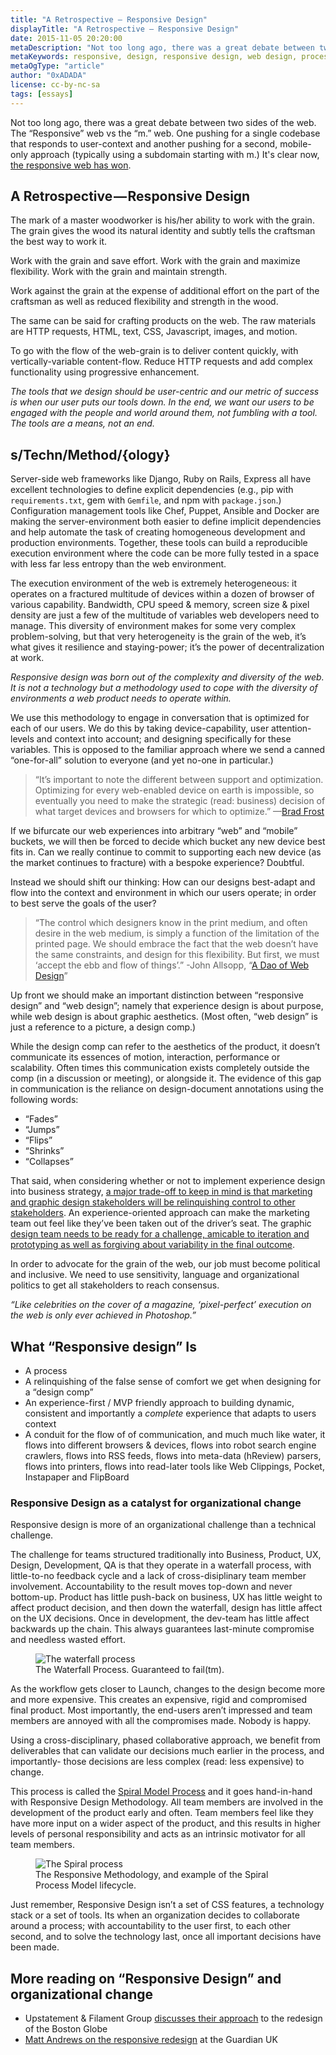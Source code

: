 ```yaml
---
title: "A Retrospective — Responsive Design"
displayTitle: "A Retrospective — Responsive Design"
date: 2015-11-05 20:20:00
metaDescription: "Not too long ago, there was a great debate between two sides of the web. The 'Responsive' web vs the 'm.'' web. One pushing for a single codebase that responds to user-context and another pushing for a second, mobile-only approach (typically using a subdomain starting with m.) Its clear now, the responsive web has won."
metaKeywords: responsive, design, responsive design, web design, process
metaOgType: "article"
author: "0xADADA"
license: cc-by-nc-sa
tags: [essays]
---
```



Not too long ago, there was a great debate between two sides of the web. The 
“Responsive” web vs the “m.” web. One pushing for a single codebase that responds 
to user-context and another pushing for a second, mobile-only approach 
(typically using a subdomain starting with m.) It's clear now, 
[the responsive web has won](https://developers.google.com/web/fundamentals/design-and-ui/responsive/fundamentals/).


## A Retrospective — Responsive Design

The mark of a master woodworker is his/her ability to work with the grain. The 
grain gives the wood its natural identity and subtly tells the craftsman the best way to work it.

Work with the grain and save effort. Work with the grain and maximize flexibility. 
Work with the grain and maintain strength.

Work against the grain at the expense of additional effort on the part of the 
craftsman as well as reduced flexibility and strength in the wood.

The same can be said for crafting products on the web. The raw materials are HTTP 
requests, HTML, text, CSS, Javascript, images, and motion.

To go with the flow of the web-grain is to deliver content quickly, with 
vertically-variable content-flow. Reduce HTTP requests and add complex 
functionality using progressive enhancement.

_The tools that we design should be user-centric and our metric of success is 
when our user puts our tools down. In the end, we want our users to be engaged 
with the people and world around them, not fumbling with a tool. The tools are 
a means, not an end._


## s/Techn/Method/{ology}

Server-side web frameworks like Django, Ruby on Rails, Express all have excellent
technologies to define explicit dependencies (e.g., pip with `requirements.txt`, 
gem with `Gemfile`, and npm with `package.json`.) Configuration management tools
like Chef, Puppet, Ansible and Docker are making the server-environment both 
easier to define implicit dependencies and help automate the task of creating 
homogeneous development and production environments. Together, these tools can 
build a reproducible execution environment where the code can be more fully 
tested in a space with less far less entropy than the web environment.

The execution environment of the web is extremely heterogeneous: it operates on 
a fractured multitude of devices within a dozen of browser of various capability.
Bandwidth, CPU speed & memory, screen size & pixel density are just a few of the
multitude of variables web developers need to manage. This diversity of environment
makes for some very complex problem-solving, but that very heterogeneity is 
the grain of the web, it’s what gives it resilience and staying-power; it’s the 
power of decentralization at work.

_Responsive design was born out of the complexity and diversity of the web. It 
is not a technology but a methodology used to cope with the diversity of 
environments a web product needs to operate within._

We use this methodology to engage in conversation that is optimized for each of 
our users. We do this by taking device-capability, user attention-levels and
context into account; and designing specifically for these variables. This is 
opposed to the familiar approach where we send a canned “one-for-all” solution
to everyone (and yet no-one in particular.)

> “It’s important to note the different between support and optimization. Optimizing 
> for every web-enabled device on earth is impossible, so eventually you need to 
> make the strategic (read: business) decision of what target devices and browsers
> for which to optimize.”
> —[Brad Frost](https://bradfrost.com/blog/post/mobile-first-responsive-web-design/)

If we bifurcate our web experiences into arbitrary “web” and “mobile” buckets,
we will then be forced to decide which bucket any new device best fits in. Can
we really continue to commit to supporting each new device (as the market 
continues to fracture) with a bespoke experience? Doubtful.

Instead we should shift our thinking: How can our designs best-adapt and flow 
into the context and environment in which our users operate; in order to best 
serve the goals of the user?

> “The control which designers know in the print medium, and often desire in the
> web medium, is simply a function of the limitation of the printed page. We 
> should embrace the fact that the web doesn’t have the same constraints, and 
> design for this flexibility. But first, we must ‘accept the ebb and flow of 
> things’.”
> -John Allsopp, “[A Dao of Web Design](https://alistapart.com/article/dao)”

Up front we should make an important distinction between “responsive design” and
“web design”; namely that experience design is about purpose, while web design 
is about graphic aesthetics. (Most often, “web design” is just a reference to a 
picture, a design comp.)

While the design comp can refer to the aesthetics of the product, it doesn’t
communicate its essences of motion, interaction, performance or scalability. Often
times this communication exists completely outside the comp (in a discussion or
meeting), or alongside it. The evidence of this gap in communication is the 
reliance on design-document annotations using the following words:

* “Fades”
* “Jumps”
* “Flips”
* “Shrinks”
* “Collapses”

That said, when considering whether or not to implement experience design into
business strategy, [a major trade-off to keep in mind is that marketing and
graphic design stakeholders will be relinquishing control to other
stakeholders](https://venturebeat.com/2013/10/25/responsive-design-will-your-mobile-customer-thank-you/).
An experience-oriented approach can make the marketing team out feel like they’ve
been taken out of the driver’s seat. The graphic [design team needs to be ready
for a challenge, amicable to iteration and prototyping as well as forgiving about
variability in the final 
outcome](https://www.filamentgroup.com/lab/introducing-the-new-responsive-designed-bostonglobecom.html).

In order to advocate for the grain of the web, our job must become political
and inclusive. We need to use sensitivity, language and organizational politics
to get all stakeholders to reach consensus.

_“Like celebrities on the cover of a magazine, ‘pixel-perfect’ execution on the web
is only ever achieved in Photoshop.”_


## What “Responsive design” Is

* A process
* A relinquishing of the false sense of comfort we get when designing for a “design comp”
* An experience-first / MVP friendly approach to building dynamic, consistent and importantly a *complete* experience that adapts to users context
* A conduit for the flow of of communication, and much much like water, it flows into different browsers & devices, flows into robot search engine crawlers, flows into RSS feeds, flows into meta-data (hReview) parsers, flows into printers, flows into read-later tools like Web Clippings, Pocket, Instapaper and FlipBoard

### Responsive Design as a catalyst for organizational change

Responsive design is more of an organizational challenge than a technical challenge.

The challenge for teams structured traditionally into Business, Product, UX, 
Design, Development, QA is that they operate in a waterfall process, with
little-to-no feedback cycle and a lack of cross-disiplinary team member
involvement. Accountability to the result moves top-down and never
bottom-up. Product has little push-back on business, UX has little weight to
affect product decision, and then down the waterfall, design has little affect
on the UX decisions. Once in development, the dev-team has little affect backwards
up the chain. This always guarantees last-minute compromise and needless wasted
effort.

<figure>
  <img src="/static/images/2015-11-05-waterfall.png" alt="The waterfall process" title="Waterfall process">
  <figcaption>The Waterfall Process. Guaranteed to fail(tm).</figcaption>
</figure>

As the workflow gets closer to Launch, changes to the design become more and more
expensive. This creates an expensive, rigid and compromised final product. Most
importantly, the end-users aren’t impressed and team members are annoyed with all
the compromises made. Nobody is happy.

Using a cross-disciplinary, phased collaborative approach, we benefit from
deliverables that can validate our decisions much earlier in the process, and
importantly- those decisions are less complex (read: less expensive) to change.

This process is called the
[Spiral Model Process](https://web.archive.org/web/20170108012509/https://en.wikipedia.org/wiki/Spiral_model)
and it goes hand-in-hand with
Responsive Design Methodology. All team members are involved in the development
of the product early and often. Team members feel like they have more input on a
wider aspect of the product, and this results in higher levels of personal
responsibility and acts as an intrinsic motivator for all team members.

<figure>
  <img src="/static/images/2015-11-05-spiral.png" alt="The Spiral process" title="Spiral process">
  <figcaption>The Responsive Methodology, and example of the Spiral Process Model lifecycle.</figcaption>
</figure>

Just remember, Responsive Design isn’t a set of CSS features, a technology stack
or a set of tools. Its when an organization decides to collaborate around a
process; with accountability to the user first, to each other second, and to solve
the technology last, once all important decisions have been made.


## More reading on “Responsive Design” and organizational change

* Upstatement & Filament Group [discusses their approach](https://legacy.upstatement.com/work/boston-globe/) to the redesign of the Boston Globe
* [Matt Andrews on the responsive redesign](https://mattandrews.info/2013/05/responsive-design-at-the-guardian-port-80.html#/) at the Guardian UK
